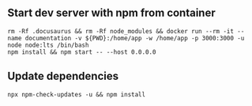 
## Start dev server with npm from container
```
rm -Rf .docusaurus && rm -Rf node_modules && docker run --rm -it --name documentation -v ${PWD}:/home/app -w /home/app -p 3000:3000 -u node node:lts /bin/bash
npm install && npm start -- --host 0.0.0.0
```

## Update dependencies
```
npx npm-check-updates -u && npm install
````